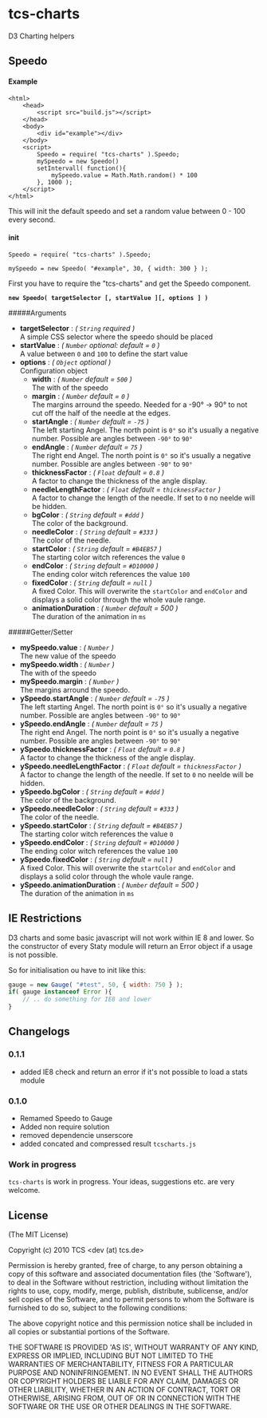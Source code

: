 tcs-charts
==========

D3 Charting helpers

## Speedo

#### Example

```
<html>
	<head>
		<script src="build.js"></script>
	</head>
	<body>
		<div id="example"></div>
	</body>
	<script>
		Speedo = require( "tcs-charts" ).Speedo;
		mySpeedo = new Speedo()
		setIntervall( function(){
			mySpeedo.value = Math.Math.random() * 100
		}, 1000 );		
	</script>
</html>
```

This will init the default speedo and set a random value between 0 - 100 every second.


#### init

```
Speedo = require( "tcs-charts" ).Speedo;

mySpeedo = new Speedo( "#example", 30, { width: 300 } );
```

First you have to require the "tcs-charts" and get the Speedo component.

**`new Speedo( targetSelector [, startValue ][, options ] )`**

#####Arguments

- **targetSelector** : *( `String` required )*  
A simple CSS selector where the speedo should be placed
- **startValue** : *( `Number` optional: default = `0` )*  
A value between `0` and `100` to define the start value
- **options** : *( `Object` optional )*  
Configuration object
  - **width** : *( `Number` default = `500` )*  
The with of the speedo
  - **margin** : *( `Number` default = `0` )*  
The margins arround the speedo. Needed for a -90° -> 90° to not cut off the half of the needle at the edges.
  - **startAngle** : *( `Number` default = `-75` )*  
The left starting Angel. The north point is `0°` so it's usually a negative number. Possible are angles between `-90°` to `90°` 
  - **endAngle** : *( `Number` default = `75` )*  
The right end Angel. The north point is `0°` so it's usually a negative number. Possible are angles between `-90°` to `90°` 
  - **thicknessFactor** : *( `Float` default = `0.8` )*  
A factor to change the thickness of the angle display.
  - **needleLengthFactor** : *( `Float` default = `thicknessFactor` )*  
A factor to change the length of the needle. If set to `0` no neelde will be hidden. 
  - **bgColor** : *( `String` default = `#ddd` )*  
The color of the background.
  - **needleColor** : *( `String` default = `#333` )*  
The color of the needle. 
  - **startColor** : *( `String` default = `#B4EB57` )*  
The starting color witch references the value `0`
  - **endColor** : *( `String` default = `#D10000` )*  
The ending color witch references the value `100`
  - **fixedColor** : *( `String` default = `null` )*  
A fixed Color. This will overwrite the `startColor` and `endColor` and displays a solid color through the whole vaule range.
  - **animationDuration** : *( `Number` default = 500 )*  
The duration of the animation in `ms`

#####Getter/Setter

- **mySpeedo.value** : *( `Number` )*  
The new value of the speedo
- **mySpeedo.width** : *( `Number` )*  
The with of the speedo
- **mySpeedo.margin** : *( `Number` )*  
The margins arround the speedo.
- **ySpeedo.startAngle** : *( `Number` default = `-75` )*  
The left starting Angel. The north point is `0°` so it's usually a negative number. Possible are angles between `-90°` to `90°` 
- **ySpeedo.endAngle** : *( `Number` default = `75` )*  
The right end Angel. The north point is `0°` so it's usually a negative number. Possible are angles between `-90°` to `90°` 
- **ySpeedo.thicknessFactor** : *( `Float` default = `0.8` )*  
A factor to change the thickness of the angle display.
- **ySpeedo.needleLengthFactor** : *( `Float` default = `thicknessFactor` )*  
A factor to change the length of the needle. If set to `0` no neelde will be hidden. 
- **ySpeedo.bgColor** : *( `String` default = `#ddd` )*  
The color of the background.
- **ySpeedo.needleColor** : *( `String` default = `#333` )*  
The color of the needle. 
- **ySpeedo.startColor** : *( `String` default = `#B4EB57` )*  
The starting color witch references the value `0`
- **ySpeedo.endColor** : *( `String` default = `#D10000` )*  
The ending color witch references the value `100`
- **ySpeedo.fixedColor** : *( `String` default = `null` )*  
A fixed Color. This will overwrite the `startColor` and `endColor` and displays a solid color through the whole vaule range.
- **ySpeedo.animationDuration** : *( `Number` default = 500 )*  
The duration of the animation in `ms`

## IE Restrictions

D3 charts and some basic javascript will not work within IE 8 and lower.
So the constructor of every Staty module will return an Error object if a usage is not possible.

So for initialisation ou have to init like this:

```js
gauge = new Gauge( "#test", 50, { width: 750 } );
if( gauge instanceof Error ){
	// .. do something for IE8 and lower
}
```

## Changelogs

### 0.1.1

- added IE8 check and return an error if it's not possible to load a stats module

### 0.1.0

* Remamed Speedo to Gauge
* Added non require solution
* removed dependencie unserscore
* added concated and compressed result `tcscharts.js`

### Work in progress

`tcs-charts` is work in progress. Your ideas, suggestions etc. are very welcome.

## License 

(The MIT License)

Copyright (c) 2010 TCS &lt;dev (at) tcs.de&gt;

Permission is hereby granted, free of charge, to any person obtaining
a copy of this software and associated documentation files (the
'Software'), to deal in the Software without restriction, including
without limitation the rights to use, copy, modify, merge, publish,
distribute, sublicense, and/or sell copies of the Software, and to
permit persons to whom the Software is furnished to do so, subject to
the following conditions:

The above copyright notice and this permission notice shall be
included in all copies or substantial portions of the Software.

THE SOFTWARE IS PROVIDED 'AS IS', WITHOUT WARRANTY OF ANY KIND,
EXPRESS OR IMPLIED, INCLUDING BUT NOT LIMITED TO THE WARRANTIES OF
MERCHANTABILITY, FITNESS FOR A PARTICULAR PURPOSE AND NONINFRINGEMENT.
IN NO EVENT SHALL THE AUTHORS OR COPYRIGHT HOLDERS BE LIABLE FOR ANY
CLAIM, DAMAGES OR OTHER LIABILITY, WHETHER IN AN ACTION OF CONTRACT,
TORT OR OTHERWISE, ARISING FROM, OUT OF OR IN CONNECTION WITH THE
SOFTWARE OR THE USE OR OTHER DEALINGS IN THE SOFTWARE.